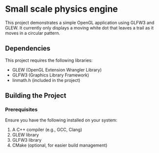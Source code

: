 # Small scale physics engine
This project demonstrates a simple OpenGL application using GLFW3 and GLEW. It currently only displays a moving white dot that leaves a trail as it moves in a circular pattern.

## Dependencies

This project requires the following libraries:

- GLEW (OpenGL Extension Wrangler Library)
- GLFW3 (Graphics Library Framework)
- linmath.h (included in the project)

## Building the Project

### Prerequisites

Ensure you have the following installed on your system:

1. A C++ compiler (e.g., GCC, Clang)
2. GLEW library
3. GLFW3 library
4. CMake (optional, for easier build management)
